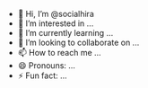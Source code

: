 - 👋 Hi, I’m @socialhira
- 👀 I’m interested in ...
- 🌱 I’m currently learning ...
- 💞️ I’m looking to collaborate on ...
- 📫 How to reach me ...
- 😄 Pronouns: ...
- ⚡ Fun fact: ...

<!---
socialhira/socialhira is a ✨ special ✨ repository because its `README.md` (this file) appears on your GitHub profile.
You can click the Preview link to take a look at your changes.
--->
